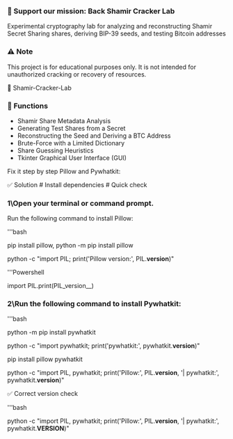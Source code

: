 ### 💚 Support our mission: Back Shamir Cracker Lab

Experimental cryptography lab for analyzing and reconstructing Shamir Secret Sharing shares, 
deriving BIP-39 seeds, and testing Bitcoin addresses

### ⚠️ Note

This project is for educational purposes only. It is not intended for unauthorized cracking or recovery of resources.

🔐 Shamir-Cracker-Lab


### 🧠 Functions

- Shamir Share Metadata Analysis
- Generating Test Shares from a Secret
- Reconstructing the Seed and Deriving a BTC Address
- Brute-Force with a Limited Dictionary
- Share Guessing Heuristics
- Tkinter Graphical User Interface (GUI)

Fix it step by step Pillow and Pywhatkit:

✅ Solution # Install dependencies # Quick check

### 1\Open your terminal or command prompt.
Run the following command to install Pillow:

'''bash

pip install pillow, python -m pip install pillow

python -c "import PIL; print('Pillow version:', PIL.__version__)"

'''Powershell

import PIL.print(PIL_version__)

### 2\Run the following command to install Pywhatkit:

'''bash

python -m pip install pywhatkit

python -c "import pywhatkit; print('pywhatkit:', pywhatkit.__version__)"

pip install pillow pywhatkit

python -c "import PIL, pywhatkit; print('Pillow:', PIL.__version__, '| pywhatkit:', pywhatkit.__version__)"

✅ Correct version check

'''bash

python -c "import PIL, pywhatkit; print('Pillow:', PIL.__version__, '| pywhatkit:', pywhatkit.__VERSION__)"




